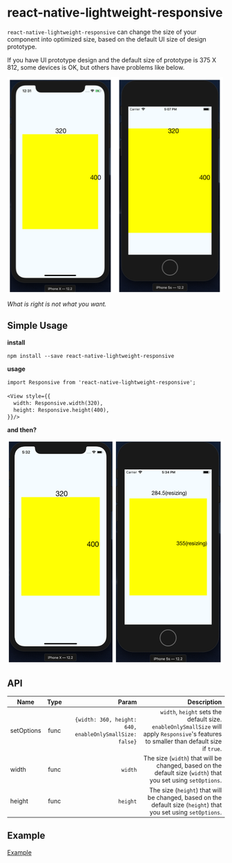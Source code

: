 # react-native-lightweight-responsive

`react-native-lightweight-responsive` can change the size of your component into optimized size, based on the default UI size of design prototype.

If you have UI prototype design and the default size of prototype is 375 X 812, some devices is OK, but others have problems like below.

<img width="500" src="./assets/for-readme-1.png"/>

*What is right is not what you want.*


## Simple Usage

**install**

```
npm install --save react-native-lightweight-responsive
```

**usage**

```
import Responsive from 'react-native-lightweight-responsive';

<View style={{
  width: Responsive.width(320),
  height: Responsive.height(400),
}}/>
```

**and then?**

<img width="500" src="./assets/for-readme-2.png"/>


## API

| Name          | Type           | Param  | Description |
| ------------- |:-------------:| -----:| -----:  |
| setOptions    | func | `{width: 360, height: 640, enableOnlySmallSize: false}` | `width`, `height` sets the default size. `enableOnlySmallSize` will apply `Responsive`'s features to smaller than default size if `true`.  |
| width         | func      | `width`  | The size (`width`) that will be changed, based on the default size (`width`) that you set using `setOptions`.  |
| height        | func | `height` | The size (`height`) that will be changed, based on the default size (`height`) that you set using `setOptions`. |

## Example

[Example](https://github.com/7772/react-native-lightweight-responsive/blob/master/example/YourComponent.js)
